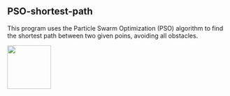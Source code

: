 ## PSO-shortest-path

This program uses the Particle Swarm Optimization (PSO) algorithm to find the shortest path between two given poins, avoiding all obstacles.

<img src="https://github.com/annafabris/PSO-shortest-path/tree/main/results/example_code.png" width="100" height="100">


